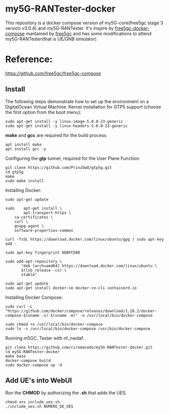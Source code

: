 # my5G-RANTester-docker
This repository is a docker compose version of my5G-core(free5gc stage 3 version v3.0.4) and my5G-RANTester. It's inspire by [free5gc-docker-compose](https://github.com/free5gc/free5gc-compose) mantained by [free5gc](https://github.com/free5gc) and has some modifications to attend my5G-RANTester(that is UE/GNB simulator)

# Reference:
https://github.com/free5gc/free5gc-compose


## Install
The following steps demonstrate how to set up the environment on a DigitalOcean Virtual Machine.
Kernel installation for GTP5 support (choose the first option from the boot menu):
```
sudo apt-get install -y linux-image-5.0.0-23-generic
sudo apt-get install -y linux-headers-5.0.0-23-generic
```
**make** and **gcc** are required for the build process
```
apt install make
apt install gcc -y
```

Configuring the **gtp** tunnel, required for the User Plane Function:
```
git clone https://github.com/PrinzOwO/gtp5g.git
cd gtp5g
make
sudo make install
```

Installing Docker:
```
sudo apt-get update
	
sudo 	apt-get install \
     	apt-transport-https \
	ca-certificates \
	curl \
	gnupg-agent \
	software-properties-common
		    
curl -fsSL https://download.docker.com/linux/ubuntu/gpg | sudo apt-key add -		    
	
sudo apt-key fingerprint 0EBFCD88
				    
sudo add-apt-repository \
	   "deb [arch=amd64] https://download.docker.com/linux/ubuntu \
	   $(lsb_release -cs) \
	   stable"
	   
sudo apt-get update
sudo apt-get install docker-ce docker-ce-cli containerd.io
```
  	
Installing Docker Compose:
 ``` 
sudo curl -L "https://github.com/docker/compose/releases/download/1.28.2/docker-compose-$(uname -s)-$(uname -m)" -o /usr/local/bin/docker-compose
  	
sudo chmod +x /usr/local/bin/docker-compose
sudo ln -s /usr/local/bin/docker-compose /usr/bin/docker-compose 
```
  	  	
Running m5GC, Tester with nf_nwdaf:
``` 
git clone https://github.com/ciromacedo/my5G-RANTester-docker.git
cd my5G-RANTester-docker
make base
docker-compose build
sudo docker-compose up -d 
```

## Add UE's into WebUI
 Run the **CHMOD** by authorizing the **.sh** that adds the UES.
``` 
chmod u+x include_ues.sh 
./include_ues.sh NUMERO_DE_UES
```

